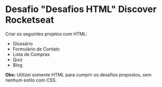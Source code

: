 # Desafio "Desafios HTML" Discover Rocketseat

Criar os seguintes projetos com HTML:

* Glossário 
* Formulário de Contato 
* Lista de Compras 
* Quiz 
* Blog

**Obs:** Utilizei somente HTML para cumprir os desafios propostos, sem nenhum estilo com CSS.
